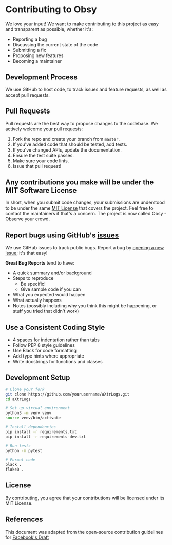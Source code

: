 # Contributing to Obsy

We love your input! We want to make contributing to this project as easy and transparent as possible, whether it's:

- Reporting a bug
- Discussing the current state of the code
- Submitting a fix
- Proposing new features
- Becoming a maintainer

## Development Process

We use GitHub to host code, to track issues and feature requests, as well as accept pull requests.

## Pull Requests

Pull requests are the best way to propose changes to the codebase. We actively welcome your pull requests:

1. Fork the repo and create your branch from `master`.
2. If you've added code that should be tested, add tests.
3. If you've changed APIs, update the documentation.
4. Ensure the test suite passes.
5. Make sure your code lints.
6. Issue that pull request!

## Any contributions you make will be under the MIT Software License

In short, when you submit code changes, your submissions are understood to be under the same [MIT License](http://choosealicense.com/licenses/mit/) that covers the project. Feel free to contact the maintainers if that's a concern. The project is now called Obsy - Observe your crowd.

## Report bugs using GitHub's [issues](https://github.com/antrxc/aXtrLogs/issues)

We use GitHub issues to track public bugs. Report a bug by [opening a new issue](https://github.com/antrxc/aXtrLogs/issues/new); it's that easy!

**Great Bug Reports** tend to have:

- A quick summary and/or background
- Steps to reproduce
  - Be specific!
  - Give sample code if you can
- What you expected would happen
- What actually happens
- Notes (possibly including why you think this might be happening, or stuff you tried that didn't work)

## Use a Consistent Coding Style

* 4 spaces for indentation rather than tabs
* Follow PEP 8 style guidelines
* Use Black for code formatting
* Add type hints where appropriate
* Write docstrings for functions and classes

## Development Setup

```bash
# Clone your fork
git clone https://github.com/yourusername/aXtrLogs.git
cd aXtrLogs

# Set up virtual environment
python3 -m venv venv
source venv/bin/activate

# Install dependencies
pip install -r requirements.txt
pip install -r requirements-dev.txt

# Run tests
python -m pytest

# Format code
black .
flake8 .
```

## License

By contributing, you agree that your contributions will be licensed under its MIT License.

## References

This document was adapted from the open-source contribution guidelines for [Facebook's Draft](https://github.com/facebook/draft-js/blob/a9316a723f9e918afde44dea68b5f9f39b7d9b00/CONTRIBUTING.md)
